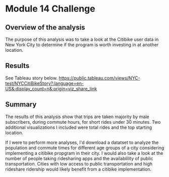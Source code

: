 # Module 14 Challenge

## Overview of the analysis
The purpose of this analysis was to take a look at the Citibike user data in New York City to determine if the program is worth investing in at another location. 

## Results
See Tableau story below.
https://public.tableau.com/views/NYC-test/NYCCitiBikeStory?:language=en-US&:display_count=n&:origin=viz_share_link 

## Summary
The results of this analysis show that trips are taken majority by male subscribers, during commute hours, for short rides under 30 minutes. Two additional visualizations I included were total rides and the top starting location. 

If I were to perform more analyses, I'd download a datatset to analyze the population and commute times for different age groups of a city considering implementing a citibike propgram in their city. I would also take a look at the number of people taking ridesharing apps and the availablility of public transportation. Cities with low access to public transportation and high rideshare ridership would likely benefit from a citibike implementation.
